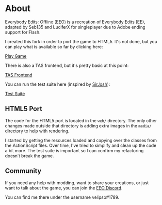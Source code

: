 About
=====

Everybody Edits: Offline (EEO) is a recreation of Everybody Edits (EE), adapted by Seb135 and
LuciferX for singleplayer due to Adobe ending support for Flash.

I created this fork in order to port the game to HTML5.  It's not done, but you can play what is
available so far by clicking here:

[Play Game](https://cdn.githubraw.com/velipso/ee-offline/3eb7c629101c101f10fb75a3da7dfc7e595aae42/web/index.html)

There is also a TAS frontend, but it's pretty basic at this point:

[TAS Frontend](https://cdn.githubraw.com/velipso/ee-offline/3eb7c629101c101f10fb75a3da7dfc7e595aae42/web/tas.html)

You can run the test suite here (inspired by [SirJosh](https://github.com/SirJosh3917/smiley-face-game)):

[Test Suite](https://cdn.githubraw.com/velipso/ee-offline/3eb7c629101c101f10fb75a3da7dfc7e595aae42/web/test.html)

HTML5 Port
----------

The code for the HTML5 port is located in the `web/` directory.  The only other changes made outside
that directory is adding extra images in the `media/` directory to help with rendering.

I started by getting the resources loaded and copying over the classes from the ActionScript files.
Over time, I've tried to simplify and clean up the code a bit more.  The test suite is important so
I can confirm my refactoring doesn't break the game.

Community
---------

If you need any help with modding, want to share your creations, or just want to talk about the
game, you can join the [EEO Discord](https://discord.gg/V5maATbSgc).

You can find me there under the username velipso#1789.
